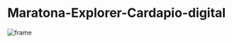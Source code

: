 # Maratona-Explorer-Cardapio-digital

![frame](https://user-images.githubusercontent.com/62123047/184195969-9685b899-524b-4256-b7f3-c210a3848e9d.png)
